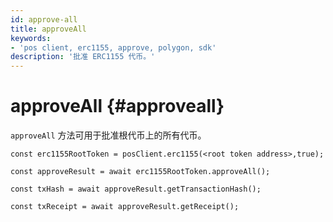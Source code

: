 ```yaml
---
id: approve-all
title: approveAll
keywords:
- 'pos client, erc1155, approve, polygon, sdk'
description: '批准 ERC1155 代币。'
---
```


# approveAll {#approveall}

`approveAll` 方法可用于批准根代币上的所有代币。

```
const erc1155RootToken = posClient.erc1155(<root token address>,true);

const approveResult = await erc1155RootToken.approveAll();

const txHash = await approveResult.getTransactionHash();

const txReceipt = await approveResult.getReceipt();

```
